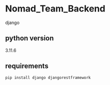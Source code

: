 # Nomad_Team_Backend

django

## python version

3.11.6

## requirements

```python
pip install django djangorestframework
```
